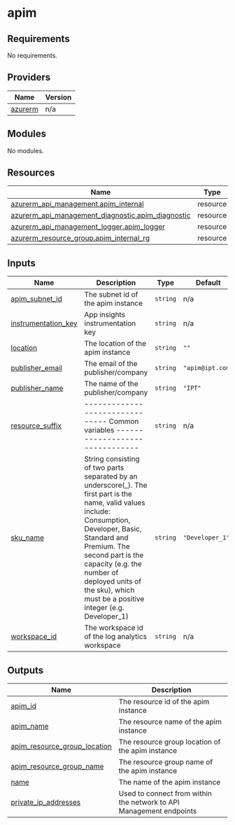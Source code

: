 # apim

<!-- BEGINNING OF PRE-COMMIT-TERRAFORM DOCS HOOK -->
## Requirements

No requirements.

## Providers

| Name | Version |
|------|---------|
| <a name="provider_azurerm"></a> [azurerm](#provider\_azurerm) | n/a |

## Modules

No modules.

## Resources

| Name | Type |
|------|------|
| [azurerm_api_management.apim_internal](https://registry.terraform.io/providers/hashicorp/azurerm/latest/docs/resources/api_management) | resource |
| [azurerm_api_management_diagnostic.apim_diagnostic](https://registry.terraform.io/providers/hashicorp/azurerm/latest/docs/resources/api_management_diagnostic) | resource |
| [azurerm_api_management_logger.apim_logger](https://registry.terraform.io/providers/hashicorp/azurerm/latest/docs/resources/api_management_logger) | resource |
| [azurerm_resource_group.apim_internal_rg](https://registry.terraform.io/providers/hashicorp/azurerm/latest/docs/resources/resource_group) | resource |

## Inputs

| Name | Description | Type | Default | Required |
|------|-------------|------|---------|:--------:|
| <a name="input_apim_subnet_id"></a> [apim\_subnet\_id](#input\_apim\_subnet\_id) | The subnet id of the apim instance | `string` | n/a | yes |
| <a name="input_instrumentation_key"></a> [instrumentation\_key](#input\_instrumentation\_key) | App insights instrumentation key | `string` | n/a | yes |
| <a name="input_location"></a> [location](#input\_location) | The location of the apim instance | `string` | `""` | no |
| <a name="input_publisher_email"></a> [publisher\_email](#input\_publisher\_email) | The email of the publisher/company | `string` | `"apim@ipt.com"` | no |
| <a name="input_publisher_name"></a> [publisher\_name](#input\_publisher\_name) | The name of the publisher/company | `string` | `"IPT"` | no |
| <a name="input_resource_suffix"></a> [resource\_suffix](#input\_resource\_suffix) | ------------------------------- Common variables ------------------------------- | `string` | n/a | yes |
| <a name="input_sku_name"></a> [sku\_name](#input\_sku\_name) | String consisting of two parts separated by an underscore(\_). The first part is the name, valid values include: Consumption, Developer, Basic, Standard and Premium. The second part is the capacity (e.g. the number of deployed units of the sku), which must be a positive integer (e.g. Developer\_1) | `string` | `"Developer_1"` | no |
| <a name="input_workspace_id"></a> [workspace\_id](#input\_workspace\_id) | The workspace id of the log analytics workspace | `string` | n/a | yes |

## Outputs

| Name | Description |
|------|-------------|
| <a name="output_apim_id"></a> [apim\_id](#output\_apim\_id) | The resource id of the apim instance |
| <a name="output_apim_name"></a> [apim\_name](#output\_apim\_name) | The resource name of the apim instance |
| <a name="output_apim_resource_group_location"></a> [apim\_resource\_group\_location](#output\_apim\_resource\_group\_location) | The resource group location of the apim instance |
| <a name="output_apim_resource_group_name"></a> [apim\_resource\_group\_name](#output\_apim\_resource\_group\_name) | The resource group name of the apim instance |
| <a name="output_name"></a> [name](#output\_name) | The name of the apim instance |
| <a name="output_private_ip_addresses"></a> [private\_ip\_addresses](#output\_private\_ip\_addresses) | Used to connect from within the network to API Management endpoints |
<!-- END OF PRE-COMMIT-TERRAFORM DOCS HOOK -->

